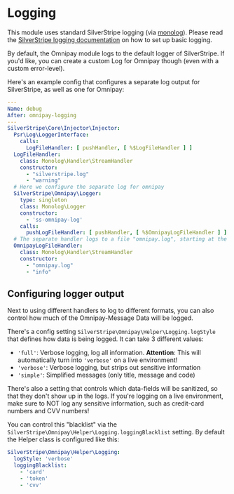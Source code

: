 # Logging

This module uses standard SilverStripe logging (via [monolog](https://github.com/Seldaek/monolog)). 
Please read the [SilverStripe logging documentation](https://docs.silverstripe.org/en/4/developer_guides/debugging/error_handling/) on how to set up basic logging.

By default, the Omnipay module logs to the default logger of SilverStripe. 
If you'd like, you can create a custom Log for Omnipay though (even with a custom error-level).

Here's an example config that configures a separate log output for SilverStripe, as well as one for Omnipay:

```yml
---
Name: debug
After: omnipay-logging
---
SilverStripe\Core\Injector\Injector:
  Psr\Log\LoggerInterface:
    calls:
      LogFileHandler: [ pushHandler, [ %$LogFileHandler ] ]
  LogFileHandler:
    class: Monolog\Handler\StreamHandler
    constructor:
      - "silverstripe.log"
      - "warning"
  # Here we configure the separate log for omnipay
  SilverStripe\Omnipay\Logger:
    type: singleton
    class: Monolog\Logger
    constructor:
      - 'ss-omnipay-log'
    calls:
      pushLogFileHandler: [ pushHandler, [ %$OmnipayLogFileHandler ] ]
  # The separate handler logs to a file "omnipay.log", starting at the "info" level
  OmnipayLogFileHandler:
    class: Monolog\Handler\StreamHandler
    constructor:
      - "omnipay.log"
      - "info"

```

## Configuring logger output

Next to using different handlers to log to different formats, you can also control how much of the Omnipay-Message Data will be logged.

There's a config setting `SilverStripe\Omnipay\Helper\Logging.logStyle` that defines how data is being logged. It can take 3 different values:

- `'full'`: Verbose logging, log all information. **Attention**: This will automatically turn into `'verbose'` on a live environment!
- `'verbose'`: Verbose logging, but strips out sensitive information
- `'simple'`: Simplified messages (only title, message and code)

There's also a setting that controls which data-fields will be sanitized, so that they don't show up in the logs. If you're logging on 
a live environment, make sure to NOT log any sensitive information, such as credit-card numbers and CVV numbers!

You can control this "blacklist" via the `SilverStripe\Omnipay\Helper\Logging.loggingBlacklist` setting. By default the Helper class is configured like this:

```yml
SilverStripe\Omnipay\Helper\Logging:
  logStyle: 'verbose'
  loggingBlacklist:
    - 'card'
    - 'token'
    - 'cvv'
```
